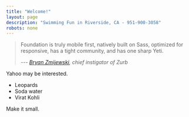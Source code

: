 ```yaml
---
title: "Welcome!"
layout: page
description: "Swimming Fun in Riverside, CA - 951-900-3058"
robots: none
---
```




> Foundation is truly mobile first, natively built on Sass, optimized for responsive, has a tight community, and has one sharp Yeti.
>
> *--- [Bryan Zmijewski][2], chief instigator of Zurb*

Yahoo may be interested.

* Leopards
* Soda water
* Virat Kohli

Make it small.

[1]: http://www.slideshare.net/yiibu/the-emerging-global-web
[2]: https://twitter.com/bryanzmijewski/status/457181582856429569
